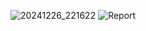 ![20241226_221622](https://github.com/user-attachments/assets/85424f68-75b5-4f03-8b58-0dd7ab883ad0)
![Report](https://github.com/user-attachments/assets/73b55476-3a75-46fd-b72a-c3a031c509f9)

